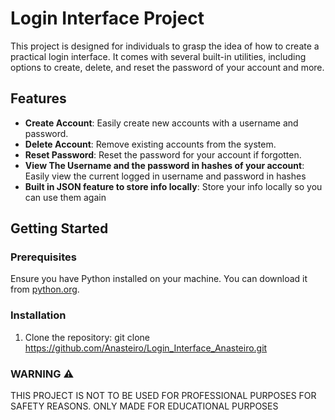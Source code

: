 # Login Interface Project

This project is designed for individuals to grasp the idea of how to create a practical login interface. It comes with several built-in utilities, including options to create, delete, and reset the password of your account and more.

## Features

- **Create Account**: Easily create new accounts with a username and password.
- **Delete Account**: Remove existing accounts from the system.
- **Reset Password**: Reset the password for your account if forgotten.
- **View The Username and the password in hashes of your account**: Easily view the current logged in username and password in hashes
- **Built in JSON feature to store info locally**: Store your info locally so you can use them again

## Getting Started

### Prerequisites

Ensure you have Python installed on your machine. You can download it from [python.org](https://www.python.org/).

### Installation

1. Clone the repository:
   git clone https://github.com/Anasteiro/Login_Interface_Anasteiro.git

### WARNING ⚠️

THIS PROJECT IS NOT TO BE USED FOR PROFESSIONAL PURPOSES FOR SAFETY REASONS. ONLY MADE FOR EDUCATIONAL PURPOSES
